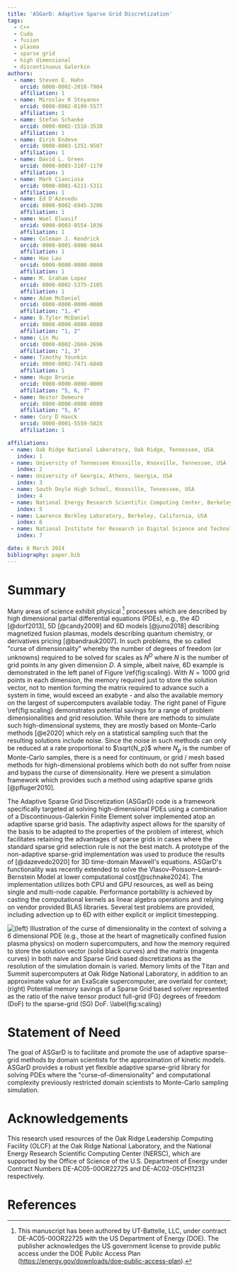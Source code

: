 ```yaml
---
title: 'ASGarD: Adaptive Sparse Grid Discretization'
tags:
  - C++
  - Cuda
  - fusion
  - plasma
  - sparse grid
  - high dimensional
  - discontinuous Galerkin
authors:
  - name: Steven E. Hahn
    orcid: 0000-0002-2018-7904
    affiliation: 1
  - name: Miroslav K Stoyanov
    orcid: 0000-0002-8199-5577
    affiliation: 1
  - name: Stefan Schanke
    orcid: 0000-0002-1518-3538
    affiliation: 1
  - name: Eirik Endeve
    orcid: 0000-0003-1251-9507
    affiliation: 1
  - name: David L. Green
    orcid: 0000-0003-3107-1170
    affiliation: 1
  - name: Mark Cianciosa
    orcid: 0000-0001-6211-5311
    affiliation: 1
  - name: Ed D'Azevedo
    orcid: 0000-0002-6945-3206
    affiliation: 1
  - name: Wael Elwasif
    orcid: 0000-0003-0554-1036
    affiliation: 1
  - name: Coleman J. Kendrick
    orcid: 0000-0001-8808-9844
    affiliation: 1
  - name: Hao Lau
    orcid: 0000-0000-0000-0000
    affiliation: 1
  - name: M. Graham Lopez
    orcid: 0000-0002-5375-2105
    affiliation: 1
  - name: Adam McDaniel
    orcid: 0000-0000-0000-0000
    affiliation: "1, 4"
  - name: B.Tyler McDaniel
    orcid: 0000-0000-0000-0000
    affiliation: "1, 2"
  - name: Lin Mu
    orcid: 0000-0002-2669-2696
    affiliation: "1, 3"
  - name: Timothy Younkin
    orcid: 0000-0002-7471-6840
    affiliation: 1
  - name: Hugo Brunie
    orcid: 0000-0000-0000-0000
    affiliation: "5, 6, 7"
  - name: Nestor Demeure
    orcid: 0000-0000-0000-0000
    affiliation: "5, 6"
  - name: Cory D Hauck
    orcid: 0000-0001-5559-502X
    affiliation: 1

affiliations:
 - name: Oak Ridge National Laboratory, Oak Ridge, Tennessee, USA
   index: 1
 - name: University of Tennessee Knoxville, Knoxville, Tennessee, USA
   index: 2
 - name: University of Georgia, Athens, Georgia, USA
   index: 3
 - name: South Doyle High School, Knoxville, Tennessee, USA
   index: 4
 - name: National Energy Research Scientific Computing Center, Berkeley, California, USA
   index: 5
 - name: Lawrence Berkley Laboratory, Berkeley, California, USA
   index: 6
 - name: National Institute for Research in Digital Science and Technology, France
   index: 7

date: 6 March 2024
bibliography: paper.bib
---
```


# Summary

Many areas of science exhibit physical [^1] processes which are described by high dimensional partial differential equations (PDEs), e.g., the 4D [@dorf2013], 5D [@candy2009] and 6D models [@juno2018] describing magnetized fusion plasmas, models describing quantum chemistry, or derivatives pricing [@bandrauk2007]. In such problems, the so called "curse of dimensionality" whereby the number of degrees of freedom (or unknowns) required to be solved for scales as $N^D$ where $N$ is the number of grid points in any given dimension $D$. A simple, albeit naive, 6D example is demonstrated in the left panel of Figure \ref{fig:scaling}. With $N=1000$ grid points in each dimension, the memory required just to store the solution vector, not to mention forming the matrix required to advance such a system in time, would exceed an exabyte - and also the available memory on the largest of supercomputers available today. The right panel of Figure \ref{fig:scaling} demonstrates potential savings for a range of problem dimensionalities and grid resolution. While there are methods to simulate such high-dimensional systems, they are mostly based on Monte-Carlo methods [@e2020] which rely on a statistical sampling such that the resulting solutions include noise. Since the noise in such methods can only be reduced at a rate proportional to $\sqrt{N_p}$ where $N_p$ is the number of Monte-Carlo samples, there is a need for continuum, or grid / mesh based methods for high-dimensional problems which both do not suffer from noise and bypass the curse of dimensionality. Here we present a simulation framework which provides such a method using adaptive sparse grids [@pfluger2010].

[^1]:This manuscript has been authored by UT-Battelle, LLC, under contract DE-AC05-00OR22725 with the US Department of Energy (DOE). The publisher acknowledges the US government license to provide public access under the DOE Public Access Plan (https://energy.gov/downloads/doe-public-access-plan).

The Adaptive Sparse Grid Discretization (ASGarD) code is a framework specifically targeted at solving high-dimensional PDEs using a combination of a Discontinuous-Galerkin Finite Element solver implemented atop an adaptive sparse grid basis. The adaptivity aspect allows for the sparsity of the basis to be adapted to the properties of the problem of interest, which facilitates retaining the advantages of sparse grids in cases where the standard sparse grid selection rule is not the best match. A prototype of the non-adaptive sparse-grid implementation was used to produce the results of [@dazevedo2020] for 3D time-domain Maxwell's equations. ASGarD's functionality was recently extended to solve the Vlasov–Poisson–Lenard–Bernstein Model at lower computational cost[@schnake2024]. The implementation utilizes both CPU and GPU resources, as well as being single and multi-node capable. Performance portability is achieved by casting the computational kernels as linear algebra operations and relying on vendor provided BLAS libraries. Several test problems are provided, including advection up to 6D with either explicit or implicit timestepping.

![(left) Illustration of the curse of dimensionality in the context of solving a 6 dimensional PDE (e.g., those at the heart of magnetically confined fusion plasma physics) on modern supercomputers, and how the memory required to store the solution vector (solid black curves) and the matrix (magenta curves) in both naive and Sparse Grid based discretizations as the resolution of the simulation domain is varied. Memory limits of the Titan and Summit supercomputers at Oak Ridge National Laboratory, in addition to an approximate value for an ExaScale supercomputer, are overlaid for context; (right) Potential memory savings of a Sparse Grid based solver represented as the ratio of the naive tensor product full-grid (FG) degrees of freedom (DoF) to the sparse-grid (SG) DoF. \label{fig:scaling}](figures/scaling-and-savings.png)

# Statement of Need

The goal of ASGarD is to facilitate and promote the use of adaptive sparse-grid methods by domain scientists for the approximation of kinetic models. ASGarD provides a robust yet flexible adaptive sparse-grid library for solving PDEs where the "curse-of-dimensionality" and computational complexity previously restricted domain scientists to Monte-Carlo sampling simulation.

# Acknowledgements

This research used resources of the Oak Ridge Leadership Computing Facility (OLCF) at the Oak Ridge National Laboratory, and the National Energy Research Scientific Computing Center (NERSC), which are supported by the Office of Science of the U.S. Department of Energy under Contract Numbers DE-AC05-00OR22725 and DE-AC02-05CH11231 respectively.

# References
